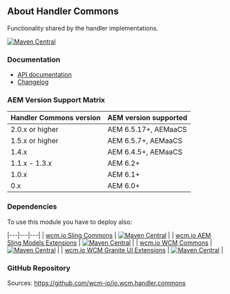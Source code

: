 ## About Handler Commons

Functionality shared by the handler implementations.

[![Maven Central](https://img.shields.io/maven-central/v/io.wcm/io.wcm.handler.commons)](https://repo1.maven.org/maven2/io/wcm/io.wcm.handler.commons/)


### Documentation

* [API documentation][apidocs]
* [Changelog][changelog]


### AEM Version Support Matrix

|Handler Commons version |AEM version supported
|------------------------|----------------------
|2.0.x or higher         |AEM 6.5.17+, AEMaaCS
|1.5.x or higher         |AEM 6.5.7+, AEMaaCS
|1.4.x                   |AEM 6.4.5+, AEMaaCS
|1.1.x - 1.3.x           |AEM 6.2+
|1.0.x                   |AEM 6.1+
|0.x                     |AEM 6.0+


### Dependencies

To use this module you have to deploy also:

|---|---|---|
| [wcm.io Sling Commons](https://repo1.maven.org/maven2/io/wcm/io.wcm.sling.commons/) | [![Maven Central](https://img.shields.io/maven-central/v/io.wcm/io.wcm.sling.commons)](https://repo1.maven.org/maven2/io/wcm/io.wcm.sling.commons/) |
| [wcm.io AEM Sling Models Extensions](https://repo1.maven.org/maven2/io/wcm/io.wcm.sling.models/) | [![Maven Central](https://img.shields.io/maven-central/v/io.wcm/io.wcm.sling.models)](https://repo1.maven.org/maven2/io/wcm/io.wcm.sling.models/) |
| [wcm.io WCM Commons](https://repo1.maven.org/maven2/io/wcm/io.wcm.wcm.commons/) | [![Maven Central](https://img.shields.io/maven-central/v/io.wcm/io.wcm.wcm.commons)](https://repo1.maven.org/maven2/io/wcm/io.wcm.wcm.commons/) |
| [wcm.io WCM Granite UI Extensions](https://repo1.maven.org/maven2/io/wcm/io.wcm.wcm.ui.granite/) | [![Maven Central](https://img.shields.io/maven-central/v/io.wcm/io.wcm.wcm.ui.granite)](https://repo1.maven.org/maven2/io/wcm/io.wcm.wcm.ui.granite/) |


### GitHub Repository

Sources: https://github.com/wcm-io/io.wcm.handler.commons


[apidocs]: apidocs/
[changelog]: changes-report.html
